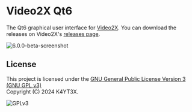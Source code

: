 # Video2X Qt6

The Qt6 graphical user interface for [Video2X](https://github.com/k4yt3x/video2x). You can download the releases on Video2X's [releases page](https://github.com/k4yt3x/video2x/releases).

![6.0.0-beta-screenshot](https://github.com/user-attachments/assets/bde4e4e2-2f97-412f-8e34-848f384be720)

## License

This project is licensed under the [GNU General Public License Version 3 (GNU GPL v3)](https://www.gnu.org/licenses/gpl-3.0.txt)\
Copyright (C) 2024 K4YT3X.

![GPLv3](https://www.gnu.org/graphics/gplv3-127x51.png)